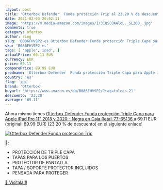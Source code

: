 ```yaml
---
layout: post
title: 'Otterbox Defender  Funda protección Trip al 23.20 % de descuento'
date: 2021-02-03 20:02:11
image: 'https://m.media-amazon.com/images/I/31QSC8AAloL._SL200_.jpg'
comments: true
category: ofertas
author: ring
slug: 'B086FHV9P2-es Otterbox Defender Funda protección Triple Capa para Apple...'
sku: 'B086FHV9P2-es'
tags: [ 'apple','ipad', ]
actualPrice: 69.11 EUR
currency: EUR
price: 69.11
comparePrice: 89.99 EUR
prodname: 'Otterbox Defender  Funda protección Triple Capa para Apple iPad Pro 11"  2018 y 2020  - Negra  en Caja Retail  77-65136 '
country: 'es'
flag: '🇪🇸'
brand: 'Otterbox'
buyurl: 'https://www.amazon.es/dp/B086FHV9P2/?tag=tolees-21'
descuento: '23.20'
average: '69.11'
---
```


Ahora mismo tienes [Otterbox Defender  Funda protección Triple Capa para Apple iPad Pro 11"  2018 y 2020  - Negra  en Caja Retail  77-65136 ](https://www.amazon.es/dp/B086FHV9P2/?tag=tolees-21) a 69.11 EUR (original: 89.99 EUR) (23.20 %  de descuento) en el siguiente enlace!

[![Otterbox Defender  Funda protección Trip](https://m.media-amazon.com/images/I/31QSC8AAloL._SL200_.jpg)](https://www.amazon.es/dp/B086FHV9P2/?tag=tolees-21)

🔎:

- PROTECCIÓN DE TRIPLE CAPA
- TAPAS PARA LOS PUERTOS
- PROTECTOR DE PANTALLA
- TAPA / SOPORTE PROTECTOR INCLUIDOS
- PENSADA PARA PROTEGER

[🛒 Visítala!!!](https://www.amazon.es/dp/B086FHV9P2/?tag=tolees-21)
